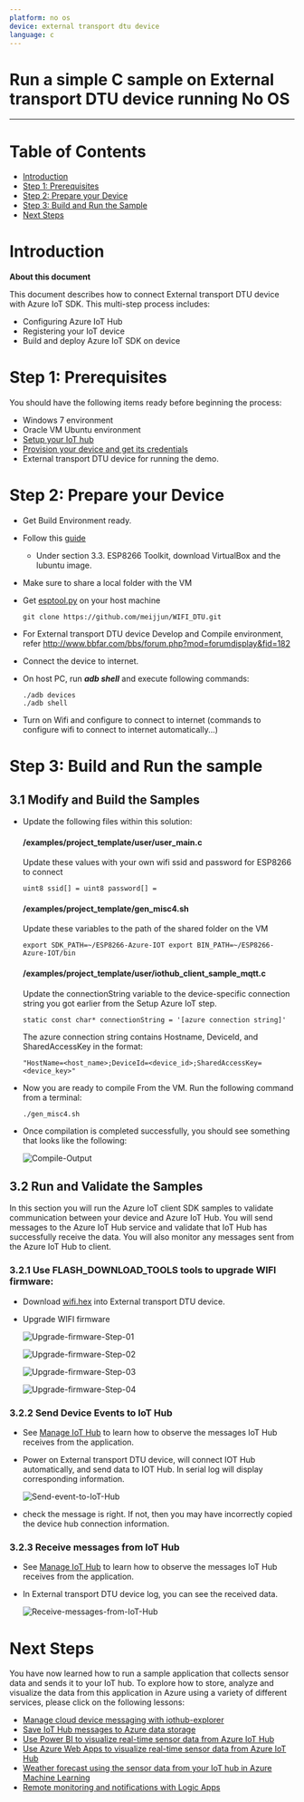```yaml
---
platform: no os
device: external transport dtu device
language: c
---
```


Run a simple C sample on External transport DTU device running No OS
===
---

# Table of Contents

-   [Introduction](#Introduction)
-   [Step 1: Prerequisites](#Prerequisites)
-   [Step 2: Prepare your Device](#PrepareDevice)
-   [Step 3: Build and Run the Sample](#Build)
-   [Next Steps](#NextSteps)

<a name="Introduction"></a>
# Introduction

**About this document**

This document describes how to connect External transport DTU device with Azure IoT SDK. This multi-step process includes:

-   Configuring Azure IoT Hub
-   Registering your IoT device
-   Build and deploy Azure IoT SDK on device

<a name="Prerequisites"></a>
# Step 1: Prerequisites

You should have the following items ready before beginning the process:

-   Windows 7 environment
-   Oracle VM Ubuntu environment
-   [Setup your IoT hub][lnk-setup-iot-hub]
-   [Provision your device and get its credentials][lnk-manage-iot-hub]
-   External transport DTU device for running the demo.

<a name="PrepareDevice"></a>
# Step 2: Prepare your Device

-   Get Build Environment ready.
-   Follow this [guide](https://espressif.com/en/support/explore/get-started/esp8266/getting-started-guide)
    -   Under section 3.3. ESP8266 Toolkit, download VirtualBox and the lubuntu image.
-   Make sure to share a local folder with the VM
-   Get [esptool.py](https://github.com/espressif/esptool) on your host machine

        git clone https://github.com/meijjun/WIFI_DTU.git

-   For External transport DTU device Develop and Compile environment, refer <http://www.bbfar.com/bbs/forum.php?mod=forumdisplay&fid=182>
-   Connect the device to internet.
-   On host PC, run ***adb shell*** and execute following commands:

        ./adb devices
        ./adb shell

-  	Turn on Wifi and configure to connect to internet (commands to configure wifi to connect to internet automatically...)


<a name="Build"></a>
# Step 3: Build and Run the sample

## 3.1 Modify and Build the Samples

-   Update the following files within this solution:

    #### /examples/project\_template/user/user\_main.c

    Update these values with your own wifi ssid and password for ESP8266 to connect

        uint8 ssid[] = uint8 password[] =

    #### /examples/project\_template/gen\_misc4.sh

    Update these variables to the path of the shared folder on the VM

        export SDK_PATH=~/ESP8266-Azure-IOT export BIN_PATH=~/ESP8266-Azure-IOT/bin

    #### /examples/project\_template/user/iothub\_client\_sample\_mqtt.c

    Update the connectionString variable to the device-specific connection string you got earlier from the Setup Azure IoT step.

        static const char* connectionString = '[azure connection string]'

    The azure connection string contains Hostname, DeviceId, and SharedAccessKey in the format:

        "HostName=<host_name>;DeviceId=<device_id>;SharedAccessKey=<device_key>"


-   Now you are ready to compile From the VM. Run the following command from a terminal:

        ./gen_misc4.sh

-   Once compilation is completed successfully, you should see something that looks like the following:

    ![Compile-Output](./media/no-os-external-transport-dtu-device-c/1.png)

## 3.2 Run and Validate the Samples

In this section you will run the Azure IoT client SDK samples to validate communication between your device and Azure IoT Hub. You will send messages to the Azure IoT Hub service and validate that IoT Hub has successfully receive the data. You will also monitor any messages sent from the Azure IoT Hub to client.

### 3.2.1 Use FLASH\_DOWNLOAD\_TOOLS tools to upgrade WIFI firmware:

-   Download [wifi.hex](https://github.com/meijjun/SK3_WIFI/blob/master/wifi.hex) into External transport DTU device.
-   Upgrade WIFI firmware

    ![Upgrade-firmware-Step-01](./media/no-os-external-transport-dtu-device-c/2.png)

    ![Upgrade-firmware-Step-02](./media/no-os-external-transport-dtu-device-c/3.png)

    ![Upgrade-firmware-Step-03](./media/no-os-external-transport-dtu-device-c/4.png)

    ![Upgrade-firmware-Step-04](./media/no-os-external-transport-dtu-device-c/5.png)


### 3.2.2 Send Device Events to IoT Hub

-   See [Manage IoT Hub]([lnk-manage-iot-hub]) to learn how to observe the messages IoT Hub receives from the application.
-   Power on External transport DTU device, will connect IOT Hub automatically, and send data to IOT Hub. In serial log will display corresponding information.

    ![Send-event-to-IoT-Hub](./media/no-os-external-transport-dtu-device-c/6.png)

-   check the message is right. If not, then you may have incorrectly copied the device hub connection information.

### 3.2.3 Receive messages from IoT Hub
-   See [Manage IoT Hub]([lnk-manage-iot-hub]) to learn how to observe the messages IoT Hub receives from the application.
-   In External transport DTU device log, you can see the received data.

    ![Receive-messages-from-IoT-Hub](./media/no-os-external-transport-dtu-device-c/7.png)

<a name="NextSteps"></a>
# Next Steps

You have now learned how to run a sample application that collects sensor data and sends it to your IoT hub. To explore how to store, analyze and visualize the data from this application in Azure using a variety of different services, please click on the following lessons:

-   [Manage cloud device messaging with iothub-explorer]
-   [Save IoT Hub messages to Azure data storage]
-   [Use Power BI to visualize real-time sensor data from Azure IoT Hub]
-   [Use Azure Web Apps to visualize real-time sensor data from Azure IoT Hub]
-   [Weather forecast using the sensor data from your IoT hub in Azure Machine Learning]
-   [Remote monitoring and notifications with Logic Apps]   

[Manage cloud device messaging with iothub-explorer]: https://docs.microsoft.com/en-us/azure/iot-hub/iot-hub-explorer-cloud-device-messaging
[Save IoT Hub messages to Azure data storage]: https://docs.microsoft.com/en-us/azure/iot-hub/iot-hub-store-data-in-azure-table-storage
[Use Power BI to visualize real-time sensor data from Azure IoT Hub]: https://docs.microsoft.com/en-us/azure/iot-hub/iot-hub-live-data-visualization-in-power-bi
[Use Azure Web Apps to visualize real-time sensor data from Azure IoT Hub]: https://docs.microsoft.com/en-us/azure/iot-hub/iot-hub-live-data-visualization-in-web-apps
[Weather forecast using the sensor data from your IoT hub in Azure Machine Learning]: https://docs.microsoft.com/en-us/azure/iot-hub/iot-hub-weather-forecast-machine-learning
[Remote monitoring and notifications with Logic Apps]: https://docs.microsoft.com/en-us/azure/iot-hub/iot-hub-monitoring-notifications-with-azure-logic-apps
[lnk-setup-iot-hub]: ../setup_iothub.md
[lnk-manage-iot-hub]: ../manage_iot_hub.md
